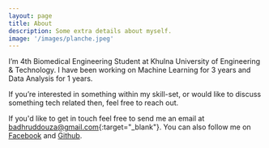 ```yaml
---
layout: page
title: About
description: Some extra details about myself.
image: '/images/planche.jpeg'
---
```

I’m 4th Biomedical Engineering Student at Khulna University of Engineering & Technology. I have been working on Machine Learning for 3 years and Data Analysis for 1 years. 

If you’re interested in something within my skill-set, or would like to discuss something tech related then, feel free to reach out.

If you'd like to get in touch feel free to send me an email at [badhruddouza@gmail.com](mailto:badhruddouza@gmail.com){:target="_blank"}. You can also follow me on <a href="https://facebook.com/hridoy.buffy" target="_blank">Facebook</a> and <a href="https://github.com/badhruddouza" target="_blank">Github</a>.

<!-- <div class="gallery-box">
  <div class="gallery">
    <img src="/images/me.jpg" alt="Project">
    <img src="/images/project-8.jpg" alt="Project">
    <img src="/images/project-6.jpg" alt="Project">
  </div>
  <em>Gallery / <a href="https://unsplash.com/" target="_blank">Unsplash</a></em>
</div> -->
